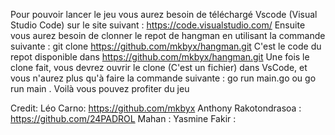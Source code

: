 Pour pouvoir lancer le jeu vous aurez besoin de téléchargé Vscode (Visual Studio Code) sur le site suivant : https://code.visualstudio.com/ Ensuite vous aurez besoin de clonner le repot de hangman en utilisant la commande suivante : git clone https://github.com/mkbyx/hangman.git C'est le code du repot disponible dans https://github.com/mkbyx/hangman.git Une fois le clone fait, vous devrez ouvrir le clone (C'est un fichier) dans VsCode, et vous n'aurez plus qu'à faire la commande suivante : go run main.go ou go run main . Voilà vous pouvez profiter du jeu

Credit: Léo Carno: https://github.com/mkbyx Anthony Rakotondrasoa : https://github.com/24PADROL Mahan :  Yasmine Fakir : 

